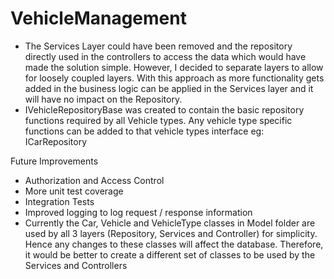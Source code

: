 # VehicleManagement

- The Services Layer could have been removed and the repository directly used in the controllers to access the data which would have made the solution simple. However, I decided to separate layers to allow for loosely coupled layers. With this approach as more functionality gets added in the business logic can be applied in the Services layer and it will have no impact on the Repository. 
- IVehicleRepositoryBase was created to contain the basic repository functions required by all Vehicle types. Any vehicle type specific functions can be added to that vehicle types interface eg: ICarRepository 

Future Improvements
- Authorization and Access Control 
- More unit test coverage	
- Integration Tests
- Improved logging to log request / response information
- Currently the Car, Vehicle and VehicleType classes in Model folder are used by all 3 layers (Repository, Services and Controller) for simplicity. Hence any changes to these classes will affect the database. Therefore, it would be better to create a different set of classes to be used by the Services and Controllers 
